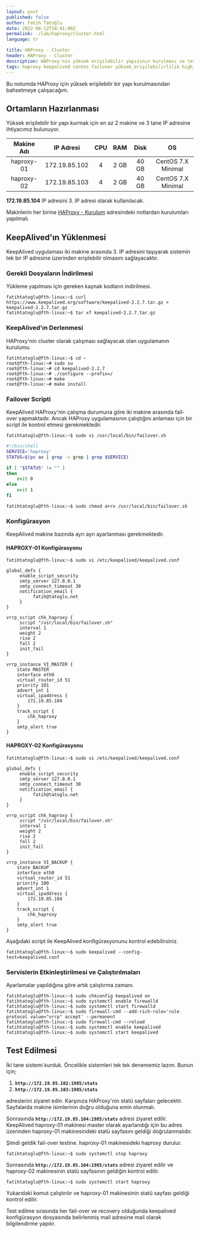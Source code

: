 ```yaml
---
layout: post
published: false
author: Fatih Tatoğlu
date: 2022-06-12T18:41:00Z
permalink: ./lab/haproxy/cluster.html
language: tr

title: HAProxy - Cluster
header: HAProxy - Cluster
description: HAProxy'nin yüksek erişilebilir yapısının kurulması ve test edilmesi.
tags: haproxy keepalived centos failover yüksek_erişilebilirlilik high_availability
---
```


Bu notumda HAProxy için yüksek erişilebilir bir yapı kurulmasından bahsetmeye çalışacağım.

## Ortamların Hazırlanması

Yüksek erişilebilir bir yapı kurmak için en az 2 makine ve 3 tane IP adresine ihtiyacımız bulunuyor.

|Makine Adı|IP Adresi|CPU|RAM|Disk|OS|
|:---:|:---:|:---:|:---:|:---:|:---:|
|haproxy-01|172.19.85.102|4|2 GB|40 GB|CentOS 7.X Minimal|
|haproxy-02|172.19.85.103|4|2 GB|40 GB|CentOS 7.X Minimal|

**172.19.85.104** IP adresini 3. IP adresi olarak kullanılacak.

Makinlerin her birine [HAProxy - Kurulum](./kendime-notlar/lab/haproxy/kurulum.html) adresindeki notlardan kurulumları yapılmalı.

## KeepAlived'ın Yüklenmesi

KeepAlived uygulaması iki makine arasında 3. IP adresini taşıyarak sistemin tek bir IP adresine üzerinden erişilebilir olmasını sağlayacaktır.

### Gerekli Dosyaların İndirilmesi

Yükleme yapılması için gereken kaynak kodların indirilmesi.

```shell
fatihtatoglu@fth-linux:~$ curl https://www.keepalived.org/software/keepalived-2.2.7.tar.gz > keepalived-2.2.7.tar.gz
fatihtatoglu@fth-linux:~$ tar xf keepalived-2.2.7.tar.gz
```

### KeepAlived'ın Derlenmesi

HAProxy'nin cluster olarak çalışması sağlayacak olan uygulamanın kurulumu.

```shell
fatihtatoglu@fth-linux:~$ cd ~
root@fth-linux:~# sudo su
root@fth-linux:~# cd keepalived-2.2.7
root@fth-linux:~# ./configure --prefix=/
root@fth-linux:~# make
root@fth-linux:~# make install
```

### Failover Scripti

KeepAlived HAProxy'nin çalışma durumuna göre iki makine arasında fail-over yapmaktadır. Ancak HAProxy uygulamasının çalıştığını anlaması için bir script ile kontrol etmesi gerekmektedir.

```shell
fatihtatoglu@fth-linux:~$ sudo vi /usr/local/bin/failover.sh
```

```bash
#!/bin/shell
SERVICE='haproxy'
STATUS=$(ps ax | grep -v grep | grep $SERVICE)

if [ "$STATUS" != "" ]
then
    exit 0
else
    exit 1
fi
```

```shell
fatihtatoglu@fth-linux:~$ sudo chmod a+rx /usr/local/bin/failover.sh
```

### Konfigürasyon

KeepAlived makine bazında ayrı ayrı ayarlanması gerekmektedir.

#### HAPROXY-01 Konfigürasyonu

```shell
fatihtatoglu@fth-linux:~$ sudo vi /etc/keepalived/keepalived.conf
```

```roboconf
global_defs {
     enable_script_security
     smtp_server 127.0.0.1
     smtp_connect_timeout 30
     notification_email {
          fatih@tatoglu.net
     }
}

vrrp_script chk_haproxy {
     script "/usr/local/bin/failover.sh"
     interval 1
     weight 2
     rise 2
     fall 2
     init_fail
}

vrrp_instance VI_MASTER { 
    state MASTER 
    interface eth0
    virtual_router_id 51
    priority 101 
    advert_int 1
    virtual_ipaddress {
        172.19.85.104
    }
    track_script {
        chk_haproxy
    }
    smtp_alert true
}
```

#### HAPROXY-02 Konfigürasyonu

```shell
fatihtatoglu@fth-linux:~$ sudo vi /etc/keepalived/keepalived.conf
```

```roboconf
global_defs {
     enable_script_security
     smtp_server 127.0.0.1
     smtp_connect_timeout 30
     notification_email {
          fatih@tatoglu.net
     }
}

vrrp_script chk_haproxy {
     script "/usr/local/bin/failover.sh"
     interval 1
     weight 2
     rise 2
     fall 2
     init_fail
}

vrrp_instance VI_BACKUP {
    state BACKUP 
    interface eth0
    virtual_router_id 51
    priority 100
    advert_int 1
    virtual_ipaddress {
        172.19.85.104
    }
    track_script {
        chk_haproxy
    }
    smtp_alert true
}
```

Aşağıdaki script ile KeepAlived konfigürasyonunu kontrol edebilirsiniz.

```shell
fatihtatoglu@fth-linux:~$ sudo keepalived --config-test=keepalived.conf
```

### Servislerin Etkinleştirilmesi ve Çalıştırılmaları

Ayarlamalar yapıldığına göre artık çalıştırma zamanı.

```shell
fatihtatoglu@fth-linux:~$ sudo chkconfig keepalived on
fatihtatoglu@fth-linux:~$ sudo systemctl enable firewalld
fatihtatoglu@fth-linux:~$ sudo systemctl start firewalld
fatihtatoglu@fth-linux:~$ sudo firewall-cmd --add-rich-rule='rule protocol value="vrrp" accept' --permanent
fatihtatoglu@fth-linux:~$ sudo firewall-cmd --reload
fatihtatoglu@fth-linux:~$ sudo systemctl enable keepalived
fatihtatoglu@fth-linux:~$ sudo systemctl start keepalived
```

## Test Edilmesi

İki tane sistemi kurduk. Öncelikle sistemleri tek tek denememiz lazım. Bunun için;

1. **`http://172.19.85.102:1985/stats`**
2. **`http://172.19.85.103:1985/stats`**

adreslerini ziyaret edin. Karşınıza HAProxy'nin statü sayfaları gelecektir. Sayfalarda makine isimlerinin doğru olduğuna emin olunmalı.

Sonrasında **`http://172.19.85.104:1985/stats`** adresi ziyaret edilir. KeepAlived haproxy-01 makinesi master olarak ayarlandığı için bu adres üzerinden haproxy-01 makinesindeki statü sayfasını geldiği doğrulanmalıdır.

Şimdi geldik fail-over testine. haproxy-01 makinesideki haproxy durulur.

```shell
fatihtatoglu@fth-linux:~$ sudo systemctl stop haproxy
```

Sonrasında **`http://172.19.85.104:1985/stats`** adresi ziyaret edilir ve haproxy-02 makinesinin statü sayfasının geldiğin kontrol edilir.

```shell
fatihtatoglu@fth-linux:~$ sudo systemctl start haproxy
```

Yukarıdaki komut çalıştırılır ve haproxy-01 makinesinin statü sayfası geldiği kontrol edilir.

Test edilme sırasında her fail-over ve recovery olduğunda keepalived konfigürasyon dosyasında belirlenmiş mail adresine mail olarak bilgilendirme yapılır.

